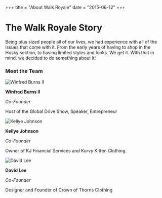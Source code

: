 +++
title = "About Walk Royale"
date = "2015-06-12"
+++

# The Walk Royale Story

Being plus sized people all of our lives, we had experience with all of the issues that come with it. From the early years of having to shop in the Husky section, to having limited styles and looks. We get it. With that in mind, we decided to do something about it!

### Meet the Team

![Winfred Burns II][1]

**Winfred Burns II**

*Co-Founder*

Host of the Global Drive Show, Speaker, Entrepreneur

![Kellye Johnson][2]

**Kellye Johnson**

*Co-Founder*

Owner of KJ Financial Services and Kurvy Kitten Clothing.

![David Lee][3]

**David Lee**

*Co-Founder*

Designer and Founder of Crown of Thorns Clothing


[1]: /img/about/team/w_burns.jpg
[2]: /img/about/team/k_johnson.jpg
[3]: /img/about/team/d_lee.jpg